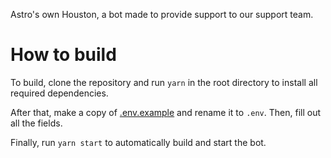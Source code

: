 Astro's own Houston, a bot made to provide support to our support team.

# How to build
To build, clone the repository and run `yarn` in the root directory to install all required dependencies.

After that, make a copy of [.env.example](.env.example) and rename it to `.env`. Then, fill out all the fields.

Finally, run `yarn start` to automatically build and start the bot.
